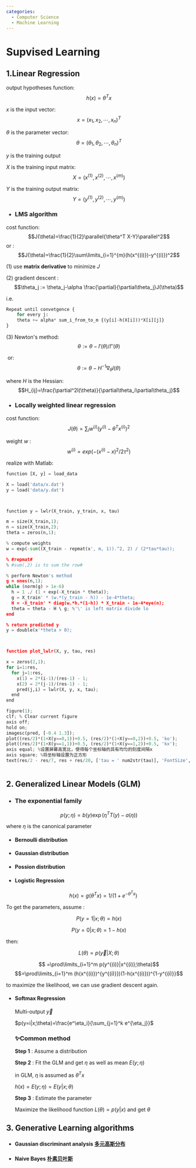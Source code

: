```yaml
---
categories: 
  - Computer Science
  - Machine Learning
---
```

# Supvised Learning

## 1.Linear Regression

output hypotheses function:	$$h(x)= \theta^Tx$$

$x$  is the input vector: $$x=(x_1,x_2,\cdots,x_n)^T$$

$\theta$  is the parameter vector:	$$\theta=(\theta_1,\theta_2,\cdots,\theta_n)^T$$

$y$  is the training output 

$X$ is the training input matrix:   $$X= (x^{(1)},x^{(2)},\cdots,x^{(m)})$$

$Y$ is the training output matrix:	$$Y=(y^{(1)},y^{(2)},\cdots,y^{(m)})$$



- ### LMS algorithm 

cost function:	$$J(\theta)=\frac{1}{2}\parallel{\theta^T X-Y}\parallel^2$$
 or : $$J(\theta)=\frac{1}{2}\sum\limits_{i=1}^{m}(h(x^{(i)})-y^{(i)})^2$$

(1) use **matrix derivative** to minimize $J$	 

(2) gradient descent :	$$\theta_j := \theta_j-\alpha \frac{\partial}{\partial\theta_j}J(\theta)$$

i.e. 

```python
Repeat until convetgence {
 	for every j:
  	theta += alpha* sum_i_from_to_m {(y[i]-h(X[i]))*X[i][j]}
}
```

 

(3) Newton's method:	
								 $$\theta:=\theta-{l'(\theta)}/{l''(\theta)}$$

​				 or:	$$\theta:=\theta-H^{-1}\nabla_\theta l(\theta)$$ 

where $H$ is the Hessian: $$H_{ij}=\frac{\partial^2l(\theta)}{\partial\theta_i\partial\theta_j}$$





- ### Locally weighted linear regression

cost function:   $$J(\theta)=\sum_i w^{(i)}(y^{(i)}-\theta^T x^{(i)})^2$$

weight $w$ :  	$$w^{(i)}=exp(-(x^{(i)}-x)^2/2\tau^2)$$



realize with Matlab:

```python
function [X, y] = load_data

X = load('data/x.dat')
y = load('data/y.dat')



function y = lwlr(X_train, y_train, x, tau)

m = size(X_train,1);
n = size(X_train,2);
theta = zeros(n,1);

% compute weights
w = exp(-sum((X_train - repmat(x', m, 1)).^2, 2) / (2*tau*tau));

% #repmat# 
% #sum(,2) is to sum the row#

% perform Newton's method
g = ones(n,1);
while (norm(g) > 1e-6)
  h = 1 ./ (1 + exp(-X_train * theta));
  g = X_train' * (w.*(y_train - h)) - 1e-4*theta;
  H = -X_train' * diag(w.*h.*(1-h)) * X_train - 1e-4*eye(n);
  theta = theta - H \ g; %'\' is left matrix divide lo
end

% return predicted y
y = double(x'*theta > 0);



function plot_lwlr(X, y, tau, res)

x = zeros(2,1);
for i=1:res,
  for j=1:res,
    x(1) = 2*(i-1)/(res-1) - 1;
    x(2) = 2*(j-1)/(res-1) - 1;
    pred(j,i) = lwlr(X, y, x, tau);
  end
end

figure(1);
clf; % Clear current figure
axis off;
hold on;
imagesc(pred, [-0.4 1.3]);
plot((res/2)*(1+X(y==0,1))+0.5, (res/2)*(1+X(y==0,2))+0.5, 'ko');
plot((res/2)*(1+X(y==1,1))+0.5, (res/2)*(1+X(y==1,2))+0.5, 'kx');
axis equal; %设置屏幕高宽比，使得每个坐标轴的具有均匀的刻度间隔x
axis square; %将坐标轴设置为正方形
text(res/2 - res/7, res + res/20, ['tau = ' num2str(tau)], 'FontSize', 18);



```



## 2. Generalized Linear Models (GLM)

- ### The exponential family

$$p(y;\eta)=b(y)\exp(\eta^T T(y)-a(\eta))$$

  where $\eta$  is the canonical parameter

- #### Bernoulli distribution

- #### Gaussian distribution

- #### Possion distribution

- #### Logistic Regression

  $$h(x)=g(\theta^T x)=1/(1+e^{-\theta^T x})$$

  

 To get the parameters, assume :

$$P(y=1| x;\theta)=h(x)$$

  $$P(y=0|x;\theta)=1-h(x)$$

  then:

  $$L(\theta)=p(\vec{y}|X;\theta)$$

$$ =\prod\limits_{i=1}^m p(y^{(i)}|x^{(i)};\theta)$$   $$=\prod\limits_{i=1}^m (h(x^{(i)})^{y^{(i)}})(1-h(x^{(i)}))^{1-y^{(i)}}$$


  to maximize the likelihood, we can use gradient descent again.

  

- #### Softmax Regression

  Multi-output $\vec{y}$

  $p(y=i|x;\theta)=\frac{e^\eta_i}{\sum_{j=1}^k e^{\eta_j}}$

  


  ### ✨Common method

  **Step 1**  :	Assume a distribution

  **Step 2** :	 Fit the GLM and get  $\eta$  as well as mean $E(y;\eta)$

  in GLM, $\eta$  is assumed as $\theta^T x$

  $h(x)=E(y;\eta)=E(y|x;\theta)$

  **Step 3**	:  Estimate the parameter

  Maximize  the likelihood function $L(\theta)=p(y|x)$ and get $\theta$





## 3. Generative Learning algorithms

- #### Gaussian discriminant analysis   [多元高斯分布](https://zhuanlan.zhihu.com/p/58987388)

- #### Naive Bayes		[朴素贝叶斯](https://zhuanlan.zhihu.com/p/25493221)
  

  